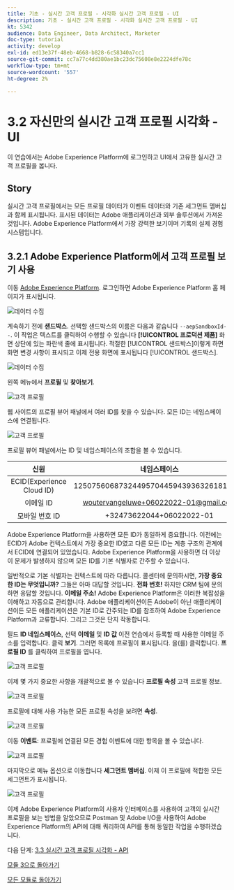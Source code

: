 ```yaml
---
title: 기초 - 실시간 고객 프로필 - 시각화 실시간 고객 프로필 - UI
description: 기초 - 실시간 고객 프로필 - 시각화 실시간 고객 프로필 - UI
kt: 5342
audience: Data Engineer, Data Architect, Marketer
doc-type: tutorial
activity: develop
exl-id: ed13e37f-48eb-4668-b828-6c58340a7cc1
source-git-commit: cc7a77c4dd380ae1bc23dc75608e8e2224dfe78c
workflow-type: tm+mt
source-wordcount: '557'
ht-degree: 2%

---
```


# 3.2 자신만의 실시간 고객 프로필 시각화 - UI

이 연습에서는 Adobe Experience Platform에 로그인하고 UI에서 고유한 실시간 고객 프로필을 봅니다.

## Story

실시간 고객 프로필에서는 모든 프로필 데이터가 이벤트 데이터와 기존 세그먼트 멤버십과 함께 표시됩니다. 표시된 데이터는 Adobe 애플리케이션과 외부 솔루션에서 가져온 것입니다. Adobe Experience Platform에서 가장 강력한 보기이며 기록의 실제 경험 시스템입니다.

## 3.2.1 Adobe Experience Platform에서 고객 프로필 보기 사용

이동 [Adobe Experience Platform](https://experience.adobe.com/platform). 로그인하면 Adobe Experience Platform 홈 페이지가 표시됩니다.

![데이터 수집](../module2/images/home.png)

계속하기 전에 **샌드박스**. 선택할 샌드박스의 이름은 다음과 같습니다 ``--aepSandboxId--``. 이 작업은 텍스트를 클릭하여 수행할 수 있습니다 **[!UICONTROL 프로덕션 제품]** 화면 상단에 있는 파란색 줄에 표시됩니다. 적절한 [!UICONTROL 샌드박스]이렇게 하면 화면 변경 사항이 표시되고 이제 전용 화면에 표시됩니다 [!UICONTROL 샌드박스].

![데이터 수집](../module2/images/sb1.png)

왼쪽 메뉴에서 **프로필** 및 **찾아보기**.

![고객 프로필](./images/homemenu.png)

웹 사이트의 프로필 뷰어 패널에서 여러 ID를 찾을 수 있습니다. 모든 ID는 네임스페이스에 연결됩니다.

![고객 프로필](./images/identities.png)

프로필 뷰어 패널에서는 ID 및 네임스페이스의 조합을 볼 수 있습니다.

| 신원 | 네임스페이스 |
|:-------------:| :---------------:|
| ECID(Experience Cloud ID) | 12507560687324495704459439363261812234 |
| 이메일 ID | woutervangeluwe+06022022-01@gmail.com |
| 모바일 번호 ID | +32473622044+06022022-01 |

Adobe Experience Platform을 사용하면 모든 ID가 동일하게 중요합니다. 이전에는 ECID가 Adobe 컨텍스트에서 가장 중요한 ID였고 다른 모든 ID는 계층 구조의 관계에서 ECID에 연결되어 있었습니다. Adobe Experience Platform을 사용하면 더 이상 이 문제가 발생하지 않으며 모든 ID를 기본 식별자로 간주할 수 있습니다.

일반적으로 기본 식별자는 컨텍스트에 따라 다릅니다. 콜센터에 문의하시면, **가장 중요한 ID는 무엇입니까?** 그들은 아마 대답할 것입니다. **전화 번호!** 하지만 CRM 팀에 문의하면 응답할 것입니다. **이메일 주소!**  Adobe Experience Platform은 이러한 복잡성을 이해하고 자동으로 관리합니다. Adobe 애플리케이션이든 Adobe이 아닌 애플리케이션이든 모든 애플리케이션은 기본 ID로 간주되는 ID를 참조하여 Adobe Experience Platform과 교류합니다. 그리고 그것은 단지 작동합니다.

필드 **ID 네임스페이스**, 선택 **이메일** 및 **ID 값** 이전 연습에서 등록할 때 사용한 이메일 주소를 입력합니다. 클릭 **보기**. 그러면 목록에 프로필이 표시됩니다. 을(를) 클릭합니다. **프로필 ID** 를 클릭하여 프로필을 엽니다.

![고객 프로필](./images/popupecid.png)

이제 몇 가지 중요한 사항을 개괄적으로 볼 수 있습니다 **프로필 속성** 고객 프로필 정보.

![고객 프로필](./images/profile.png)

프로필에 대해 사용 가능한 모든 프로필 속성을 보려면 **속성**.

![고객 프로필](./images/profilattr.png)

이동 **이벤트**: 프로필에 연결된 모든 경험 이벤트에 대한 항목을 볼 수 있습니다.

![고객 프로필](./images/profileee.png)

마지막으로 메뉴 옵션으로 이동합니다 **세그먼트 멤버십**. 이제 이 프로필에 적합한 모든 세그먼트가 표시됩니다.

![고객 프로필](./images/profileseg.png)

이제 Adobe Experience Platform의 사용자 인터페이스를 사용하여 고객의 실시간 프로필을 보는 방법을 알았으므로 Postman 및 Adobe I/O을 사용하여 Adobe Experience Platform의 API에 대해 쿼리하여 API를 통해 동일한 작업을 수행하겠습니다.

다음 단계: [3.3 실시간 고객 프로필 시각화 - API](./ex3.md)

[모듈 3으로 돌아가기](./real-time-customer-profile.md)

[모든 모듈로 돌아가기](../../overview.md)
